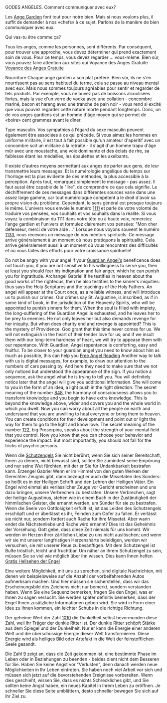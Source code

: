 GODES ANGELES. Comment communiquer avec eux?

Les <a href="https://www.voyance-ange-gardien.com/">Ange Gardien</a> font tout pour notre bien. Mais si nous voulons plus, il suffit de demander à nos «chefs» à ce sujet. Parlons de la manière de bien communiquer avec eux.

Qui vas-tu être comme ça?

Tous les anges, comme les personnes, sont différents. Par conséquent, pour trouver une approche, vous devez déterminer qui prend exactement soin de vous. Pour ce temps, vous devez regarder ... vous-même. Bien sûr, vous pouvez faire attention aux sites qui Voyance des Anges Gratuite <a href="https://www.voyance-ange-gardien.com/voyance-des-anges-gratuite/">Voyance des Anges Gratuite</a>

Nourriture Chaque ange gardien a son plat préféré. Bien sûr, ils ne s'en nourrissent pas au sens habituel du terme, cela se passe au niveau mental avec eux. Mais nous sommes toujours agréables pour sentir et regarder de tels produits. Par exemple, vous ne buvez pas de boissons alcoolisées fortes, mais la vue d'un verre de vodka avec une collation - concombre mariné, bacon et hareng avec une tranche de pain noir - vous rend si excité que vous pouvez regarder cette nature morte pendant longtemps. Donc, un de vos anges gardiens est un homme d'âge moyen qui se permet de «boire» cent grammes avant le dîner.

Type masculin. Vos sympathies à l’égard du sexe masculin peuvent également être associées à ce qui précède. Si vous aimez les hommes en uniforme militaire, il est tout à fait possible qu'un amateur d'apéritif avec un concombre soit un militaire à la retraite - il s'agit d'un homme trapu d'âge mûr avec une moustache, une voix dominante et des éclats de rire, sa faiblesse étant les médailles, les épaulettes et les axelbants.

Il existe d'autres moyens permettant aux anges de parler aux gens, de leur transmettre leurs messages. Et la numérologie angélique du temps sur l'horloge est la plus évidente de ces méthodes, la plus accessible à la perception. Après tout, remarquez simplement le message - pas assez. Il faut aussi être capable de le "lire", de comprendre ce que cela signifie.
Le déchiffrement de ces messages dans différentes sources varie dans une assez large gamme, car tout numérologue compétent a le droit d'avoir sa propre vision du problème. Cependant, le sens général est presque toujours le même.
L'univers vous envoie le numéro <a href="https://www.voyance-ange-gardien.com/blog/1111-signification/">1111</a> et parle de votre volonté de traduire vos pensées, vos souhaits et vos souhaits dans la réalité. Si vous voyez la combinaison du 1111 dans votre tête ou à haute voix, remerciez l'ange gardien et l'univers et formulez clairement vos pensées: "Mon cher défenseur, merci de votre aide ..."
Lorsque nous voyons souvent le numéro <a href="https://www.voyance-ange-gardien.com/blog/chiffre-angelique-1133/">1133</a>, nous recevons un message de nos mentors spirituels. Ce message arrive généralement à un moment où nous pratiquons la spiritualité. Cela arrive généralement aussi à un moment où vous rencontrez des difficultés et où vous faites des efforts pour votre croissance spirituelle!



Do not be angry with your angel
If your <a href="https://www.guardian-angel-reading.com/">Guardian Angel's</a> beneficence does not touch you, if you are not sensitive to his willingness to serve you, then at least you should fear his indignation and fair anger, which he can punish you for ingratitude.
Archangel Gabriel
If he testifies in heaven about the good works of the righteous, then he also testifies to the sinner's iniquities: thus says the Holy Scriptures and the teachings of the Holy Fathers. An angel will appear at the Court once, as a reliable witness, and will introduce us to punish our crimes.
Our crimes say St. Augustine, is inscribed, as if in some kind of book, in the jurisdiction of the Heavenly Spirits, who will be appointed to punish sinners for them.
When the soul is filled with impiety, the long-suffering of the Guardian Angel is exhausted, and he leaves her to be prey to enemies. He not only leaves her but also demands revenge for her iniquity. But when does charity end and revenge is appointed? This is the mystery of Providence. God grant that this time never comes for us.
We will not extinguish in the heart of their tender love for us; and if we insult them with our long-term hardness of heart, we will try to appease them with our repentance. With Guardian, Angel repentance is comforting, easy and fruitful.
To be closer to your guardian angel you need to know about him as much as possible, this can help you <a href="https://www.guardian-angel-reading.com/free-angel-reading/">Free Angel Reading</a>
Another way to talk with us is digital messages, for example, to draw our attention to the numbers of cars passing by. And here they need to make sure that we not only noticed but understood the appearance of the sign. If you notice a sequence, ask the angel what he is trying to tell you. You will definitely notice later that the angel will give you additional information. She will come to you in the form of an idea, a light push in the right direction.
The secret meaning of the number <a href="https://www.guardian-angel-reading.com/blog-of-the-angels/848-angel-number/">848</a>, the harmony of consciousness allows you to transform knowledge and you begin to have extra knowledge. This is beyond the knowledge above, wider and covers you and the whole world in which you dwell. Now you can worry about all the people on earth and understand that you are unwilling to heal everyone or bring them to heaven. You can create conditions for their development and point out or light the way for them to go to the light and know love.
The secret meaning of the number <a href="https://www.guardian-angel-reading.com/blog-of-the-angels/122-angel-number/">122</a>, big Proserpina, speaks about the strength of your mental field that you control. Now you know that you can choose your behavior and experience the impact. But most importantly, you should not fall for the tricks of psychic persons.



Wenn die <a href="https://www.schutzengel-orakel.com/">Schutzengels</a> Sie nicht berührt, wenn Sie sich seiner Bereitschaft, Ihnen zu dienen, nicht bewusst sind, sollten Sie zumindest seine Empörung und nur seine Wut fürchten, mit der er Sie für Undankbarkeit bestrafen kann.
Erzengel Gabriel
Wenn er im Himmel von den guten Werken der Gerechten Zeugnis gibt, dann bezeugt er auch die Missetaten des Sünders: so heißt es in der Heiligen Schrift und den Lehren der Heiligen Väter. Ein Engel wird einmal als verlässlicher Zeuge vor Gericht erscheinen und uns dazu bringen, unsere Verbrechen zu bestrafen.
Unsere Verbrechen, sagt der heilige Augustinus, stehen wie in einem Buch in der Zuständigkeit der himmlischen Geister, die ernannt werden, um Sünder für sie zu bestrafen.
Wenn die Seele von Gottlosigkeit erfüllt ist, ist das Leiden des Schutzengels erschöpft und er überlässt es ihr, Feinden zum Opfer zu fallen. Er verlässt sie nicht nur, sondern fordert auch Rache für ihre Missetat. Aber wann endet die Nächstenliebe und Rache wird ernannt? Dies ist das Geheimnis der Vorsehung. Gott gebe, dass diese Zeit niemals für uns kommt.
Wir werden im Herzen ihrer zärtlichen Liebe zu uns nicht auslöschen; und wenn wir sie mit unserer langfristigen Herzenshärte beleidigen, werden wir versuchen, sie mit unserer Reue zu besänftigen. Mit dem Schutzengel ist Buße tröstlich, leicht und fruchtbar.
Um näher an Ihrem Schutzengel zu sein, müssen Sie so viel wie möglich über ihn wissen. Dies kann Ihnen helfen <a href="https://www.schutzengel-orakel.com/gratis-hellsehen-der-engel/">Gratis Hellsehen der Engel </a>

Eine weitere Möglichkeit, mit uns zu sprechen, sind digitale Nachrichten, mit denen wir beispielsweise auf die Anzahl der vorbeifahrenden Autos aufmerksam machen. Und hier müssen sie sicherstellen, dass wir das Erscheinungsbild des Zeichens nicht nur bemerkt, sondern verstanden haben. Wenn Sie eine Sequenz bemerken, fragen Sie den Engel, was er Ihnen zu sagen versucht. Sie werden später definitiv bemerken, dass der Engel Ihnen zusätzliche Informationen geben wird. Sie wird in Form einer Idee zu Ihnen kommen, ein leichter Schubs in die richtige Richtung.

Der geheime Wert der Zahl <a href="https://www.schutzengel-orakel.com/engelsblog/engelszahl-1010/">1010</a>  die Dunkelheit selbst bevormunden diese Zahl, weil ihr Träger der dunkle Ritter ist. Der dunkle Ritter schöpft Stärke aus dem Spiegel und der Dunkelheit. Nur er kann die Energie einer anderen Welt und die überschüssige Energie dieser Welt transformieren. Diese Energie wird als heiliges Bild oder Artefakt in die Welt der feinstofflichen Seele gesandt.

Die Zahl <a href="https://www.schutzengel-orakel.com/engelsblog/die-engelszahl-9/">9</a> zeigt an, dass die Zeit gekommen ist, eine bestimmte Phase im Leben oder in Beziehungen zu beenden - beides dient nicht dem Besseren für Sie. Haben Sie keine Angst vor "Verlusten", denn danach werden neue Möglichkeiten in Ihr Leben eintreten. Sie haben noch viel Arbeit vor sich und müssen sich jetzt auf die bevorstehenden Ereignisse vorbereiten. Wenn dies geschieht, wissen Sie, dass es nichts Schreckliches gibt, und Sie sollten keine Angst haben, ein neues Kapitel in Ihrem Leben zu eröffnen. Je schneller Sie diese Seite umblättern, desto schneller bewegen Sie sich auf Ihr Ziel zu.
